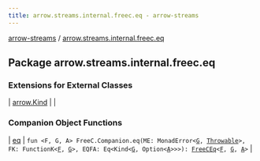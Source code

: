 ```yaml
---
title: arrow.streams.internal.freec.eq - arrow-streams
---
```


[arrow-streams](../index.html) / [arrow.streams.internal.freec.eq](./index.html)

## Package arrow.streams.internal.freec.eq

### Extensions for External Classes

| [arrow.Kind](arrow.-kind/index.html) |  |

### Companion Object Functions

| [eq](eq.html) | `fun <F, G, A> FreeC.Companion.eq(ME: MonadError<`[`G`](eq.html#G)`, `[`Throwable`](https://kotlinlang.org/api/latest/jvm/stdlib/kotlin/-throwable/index.html)`>, FK: FunctionK<`[`F`](eq.html#F)`, `[`G`](eq.html#G)`>, EQFA: Eq<Kind<`[`G`](eq.html#G)`, Option<`[`A`](eq.html#A)`>>>): `[`FreeCEq`](../arrow.streams.internal/-free-c-eq/index.html)`<`[`F`](eq.html#F)`, `[`G`](eq.html#G)`, `[`A`](eq.html#A)`>` |

